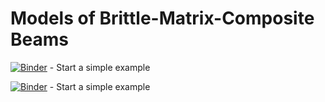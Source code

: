 # Models of Brittle-Matrix-Composite Beams

[![Binder](https://mybinder.org/badge.svg)](https://mybinder.org/v2/gh/bmcs-group/bmcs_beam/master?urlpath=%2Fapps%2Fbmcs_beam/beam_design/mq_profile.ipynb) - Start a simple example

[![Binder](https://mybinder.org/badge.svg)](https://mybinder.org/v2/gh/bmcs-group/bmcs_beam/master%2Furlpath=%2Fapps%2Fbmcs_beam/beam_design/mq_profile.ipynb) - Start a simple example



